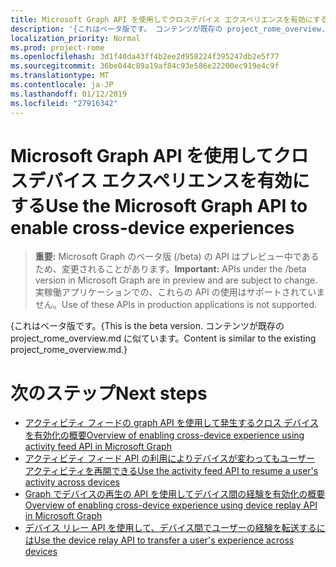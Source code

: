 ```yaml
---
title: Microsoft Graph API を使用してクロスデバイス エクスペリエンスを有効にする
description: '{これはベータ版です。 コンテンツが既存の project_rome_overview.md に似ています。'
localization_priority: Normal
ms.prod: project-rome
ms.openlocfilehash: 3d1f40da43ff4b2ee2d958224f395247db2e5f77
ms.sourcegitcommit: 36be044c89a19af84c93e586e22200ec919e4c9f
ms.translationtype: MT
ms.contentlocale: ja-JP
ms.lasthandoff: 01/12/2019
ms.locfileid: "27916342"
---
```

# <a name="use-the-microsoft-graph-api-to-enable-cross-device-experiences"></a><span data-ttu-id="add0f-104">Microsoft Graph API を使用してクロスデバイス エクスペリエンスを有効にする</span><span class="sxs-lookup"><span data-stu-id="add0f-104">Use the Microsoft Graph API to enable cross-device experiences</span></span>

> <span data-ttu-id="add0f-105">**重要:** Microsoft Graph のベータ版 (/beta) の API はプレビュー中であるため、変更されることがあります。</span><span class="sxs-lookup"><span data-stu-id="add0f-105">**Important:** APIs under the /beta version in Microsoft Graph are in preview and are subject to change.</span></span> <span data-ttu-id="add0f-106">実稼働アプリケーションでの、これらの API の使用はサポートされていません。</span><span class="sxs-lookup"><span data-stu-id="add0f-106">Use of these APIs in production applications is not supported.</span></span>

<span data-ttu-id="add0f-107">{これはベータ版です。</span><span class="sxs-lookup"><span data-stu-id="add0f-107">{This is the beta version.</span></span> <span data-ttu-id="add0f-108">コンテンツが既存の project_rome_overview.md に似ています。</span><span class="sxs-lookup"><span data-stu-id="add0f-108">Content is similar to the existing project_rome_overview.md.}</span></span>

# <a name="next-steps"></a><span data-ttu-id="add0f-109">次のステップ</span><span class="sxs-lookup"><span data-stu-id="add0f-109">Next steps</span></span>

- [<span data-ttu-id="add0f-110">アクティビティ フィードの graph API を使用して発生するクロス デバイスを有効化の概要</span><span class="sxs-lookup"><span data-stu-id="add0f-110">Overview of enabling cross-device experience using activity feed API in Microsoft Graph</span></span>](/graph/activity-feed-concept-overview)
- [<span data-ttu-id="add0f-111">アクティビティ フィード API の利用によりデバイスが変わってもユーザー アクティビティを再開できる</span><span class="sxs-lookup"><span data-stu-id="add0f-111">Use the activity feed API to resume a user's activity across devices</span></span>](activity-feed-api-overview.md)
- [<span data-ttu-id="add0f-112">Graph でデバイスの再生の API を使用してデバイス間の経験を有効化の概要</span><span class="sxs-lookup"><span data-stu-id="add0f-112">Overview of enabling cross-device experience using device replay API in Microsoft Graph</span></span>](/graph/device-relay-concept-overview)
- [<span data-ttu-id="add0f-113">デバイス リレー API を使用して、デバイス間でユーザーの経験を転送するには</span><span class="sxs-lookup"><span data-stu-id="add0f-113">Use the device relay API to transfer a user's experience across devices</span></span>](device-relay-api-overview.md)
